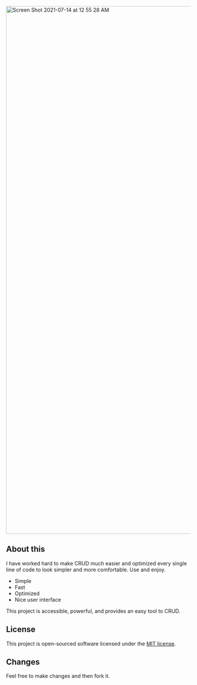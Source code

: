 <img width="1440" alt="Screen Shot 2021-07-14 at 12 55 28 AM" src="https://user-images.githubusercontent.com/59174137/125521288-b6620297-28c5-426e-b3a7-7f99407e2ad6.png">

## About this

I have worked hard to make CRUD much easier and optimized every single line of code to look simpler and more comfortable. 
Use and enjoy.

- Simple
- Fast
- Optimized
- Nice user interface

This project is accessible, powerful, and provides an easy tool to CRUD.

## License

This project is open-sourced software licensed under the [MIT license](https://opensource.org/licenses/MIT).

## Changes
Feel free to make changes and then fork it.
